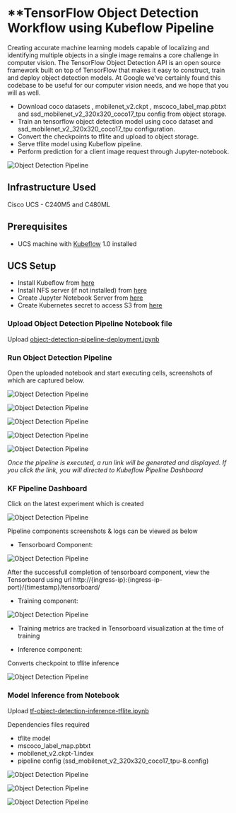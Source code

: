 # **TensorFlow Object Detection Workflow using Kubeflow Pipeline

Creating accurate machine learning models capable of localizing and identifying multiple objects in a single image remains a core challenge in computer vision. The TensorFlow Object Detection API is an open source framework built on top of TensorFlow that makes it easy to construct, train and deploy object detection models. At Google we’ve certainly found this codebase to be useful for our computer vision needs, and we hope that you will as well.

* Download coco datasets , mobilenet_v2.ckpt , mscoco_label_map.pbtxt and ssd_mobilenet_v2_320x320_coco17_tpu config from object storage.  
* Train an tensorflow object detection model using coco dataset and ssd_mobilenet_v2_320x320_coco17_tpu configuration.
* Convert the checkpoints to tflite and upload to object storage.
* Serve tflite model using Kubeflow pipeline.
* Perform prediction for a client image request through Jupyter-notebook. 

![Object Detection Pipeline](pictures/pipeline.PNG)

## <a name='InfrastructureUsed'></a>**Infrastructure Used**
Cisco UCS - C240M5 and C480ML
## <a name='Prerequisites'></a>**Prerequisites**
* UCS machine with [Kubeflow](https://www.kubeflow.org/) 1.0 installed


## <a name='UCSSetup'></a>**UCS Setup**

* Install Kubeflow from [here](../../../../../install)
* Install NFS server (if not installed) from [here](../../../../../install)
* Create Jupyter Notebook Server from [here](../../../../../install)
* Create Kubernetes secret to access S3 from [here](../../../../../install)

### <a name='UploadNotebookfile'></a>**Upload Object Detection Pipeline Notebook file**

Upload [object-detection-pipeline-deployment.ipynb](object-detection-pipeline-deployment.ipynb)

### <a name='RunPipeline'></a>**Run Object Detection Pipeline**

Open the uploaded notebook and start executing cells, screenshots of which are captured below.

![Object Detection Pipeline](pictures/clone.PNG)

![Object Detection Pipeline](pictures/loadpipeline.PNG)

![Object Detection Pipeline](pictures/volumeclaim.PNG)


![Object Detection Pipeline](pictures/pipelinefunc.PNG)

![Object Detection Pipeline](pictures/compile.PNG)

*Once the pipeline is executed, a run link will be generated and displayed. 
If you click the link, you will directed to Kubeflow Pipeline Dashboard*

### <a name='PipelineDashboard'></a>**KF Pipeline Dashboard**

Click on the latest experiment which is created

![Object Detection Pipeline](pictures/experim.PNG)

Pipeline components screenshots & logs can be viewed as below

* Tensorboard Component:

![Object Detection Pipeline](pictures/tfboard_comp.PNG)

After the successfull completion of tensorboard component, view the Tensorboard using url http://{ingress-ip}:{ingress-ip-port}/{timestamp}/tensorboard/

* Training component:

![Object Detection Pipeline](pictures/train-comp.PNG)

* Training metrics are tracked in Tensorboard visualization at the time of training

* Inference component:

Converts checkpoint to tflite inference

![Object Detection Pipeline](pictures/infern_comp.PNG)

### <a name='ModelInference'></a>**Model Inference from Notebook**

Upload [tf-object-detection-inference-tflite.ipynb](tf-object-detection-inference-tflite.ipynb)

Dependencies files required
* tflite model
* mscoco_label_map.pbtxt
* mobilenet_v2.ckpt-1.index
* pipeline config (ssd_mobilenet_v2_320x320_coco17_tpu-8.config)

![Object Detection Pipeline](pictures/load-tflite.PNG)

![Object Detection Pipeline](pictures/input_image.PNG)

![Object Detection Pipeline](pictures/result.PNG)












